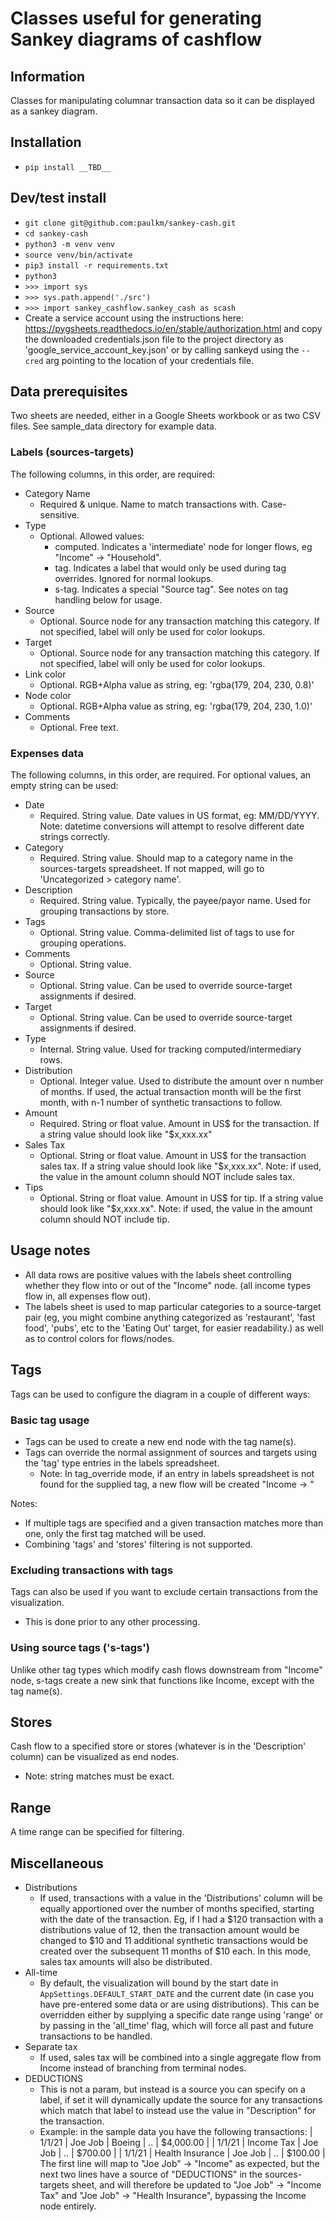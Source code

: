 # Classes useful for generating Sankey diagrams of cashflow

## Information
Classes for manipulating columnar transaction data so it can be displayed as a sankey diagram.

## Installation
- `pip install __TBD__`

## Dev/test install
- `git clone git@github.com:paulkm/sankey-cash.git`
- `cd sankey-cash`
- `python3 -m venv venv`
- `source venv/bin/activate`
- `pip3 install -r requirements.txt`
- `python3`
- `>>> import sys`
- `>>> sys.path.append('./src')`
- `>>> import sankey_cashflow.sankey_cash as scash`
- Create a service account using the instructions here: https://pygsheets.readthedocs.io/en/stable/authorization.html and copy the downloaded credentials.json file to the project directory as 'google_service_account_key.json' or by calling sankeyd using the `--cred` arg pointing to the location of your credentials file.

## Data prerequisites
Two sheets are needed, either in a Google Sheets workbook or as two CSV files. See sample_data directory for example data.

### Labels (sources-targets)
The following columns, in this order, are required:
- Category Name
    - Required & unique. Name to match transactions with. Case-sensitive.
- Type
    - Optional. Allowed values:
        - computed. Indicates a 'intermediate' node for longer flows, eg "Income" -> "Household".
        - tag. Indicates a label that would only be used during tag overrides. Ignored for normal lookups.
        - s-tag. Indicates a special "Source tag". See notes on tag handling below for usage.
- Source
    - Optional. Source node for any transaction matching this category. If not specified, label will only be used for color lookups.
- Target
    - Optional. Source node for any transaction matching this category. If not specified, label will only be used for color lookups.
- Link color
    - Optional. RGB+Alpha value as string, eg: 'rgba(179, 204, 230, 0.8)'
- Node color
    - Optional. RGB+Alpha value as string, eg: 'rgba(179, 204, 230, 1.0)'
- Comments
    - Optional. Free text.

### Expenses data
The following columns, in this order, are required. For optional values, an empty string can be used:
- Date
  - Required. String value. Date values in US format, eg: MM/DD/YYYY. Note: datetime conversions will attempt to resolve different date strings correctly.
- Category
  - Required. String value. Should map to a category name in the sources-targets spreadsheet. If not mapped, will go to 'Uncategorized > category name'.
- Description
  - Required. String value. Typically, the payee/payor name. Used for grouping transactions by store.
- Tags
  - Optional. String value. Comma-delimited list of tags to use for grouping operations.
- Comments
  - Optional. String value.
- Source
  - Optional. String value. Can be used to override source-target assignments if desired.
- Target
  - Optional. String value. Can be used to override source-target assignments if desired.
- Type
  - Internal. String value. Used for tracking computed/intermediary rows.
- Distribution
  - Optional. Integer value. Used to distribute the amount over n number of months. If used, the actual transaction month will be the first month, with n-1 number of synthetic transactions to follow.
- Amount
  - Required. String or float value. Amount in US$ for the transaction. If a string value should look like "$x,xxx.xx"
- Sales Tax
  - Optional. String or float value. Amount in US$ for the transaction sales tax. If a string value should look like "$x,xxx.xx". Note: if used, the value in the amount column should NOT include sales tax.
- Tips
  - Optional. String or float value. Amount in US$ for tip. If a string value should look like "$x,xxx.xx". Note: if used, the value in the amount column should NOT include tip.

## Usage notes
- All data rows are positive values with the labels sheet controlling whether they flow into or out of the "Income" node. (all income types flow in, all expenses flow out).
- The labels sheet is used to map particular categories to a source-target pair (eg, you might combine anything categorized as 'restaurant', 'fast food', 'pubs', etc to the 'Eating Out' target, for easier readability.) as well as to control colors for flows/nodes.

## Tags
Tags can be used to configure the diagram in a couple of different ways:

### Basic tag usage
- Tags can be used to create a new end node with the tag name(s).
- Tags can override the normal assignment of sources and targets using the 'tag' type entries in the labels spreadsheet.
  - Note: In tag_override mode, if an entry in labels spreadsheet is not found for the supplied tag, a new flow will be created "Income -> <tag name>"

Notes:
- If multiple tags are specified and a given transaction matches more than one, only the first tag matched will be used.
- Combining 'tags' and 'stores' filtering is not supported.

### Excluding transactions with tags
Tags can also be used if you want to exclude certain transactions from the visualization.
- This is done prior to any other processing.

### Using source tags ('s-tags')
Unlike other tag types which modify cash flows downstream from "Income" node, s-tags create a new sink that functions like Income, except with the tag name(s).

## Stores
Cash flow to a specified store or stores (whatever is in the 'Description' column) can be visualized as end nodes.
- Note: string matches must be exact.

## Range
A time range can be specified for filtering.

## Miscellaneous
- Distributions
	- If used, transactions with a value in the 'Distributions' column will be equally apportioned over the number of months specified, starting with the date of the transaction. Eg, if I had a $120 transaction with a distributions value of 12, then the transaction amount would be changed to $10 and 11 additional synthetic transactions would be created over the subsequent 11 months of $10 each. In this mode, sales tax amounts will also be distributed.
- All-time
	- By default, the visualization will bound by the start date in `AppSettings.DEFAULT_START_DATE` and the current date (in case you have pre-entered some data or are using distributions). This can be overridden either by supplying a specific date range using 'range' or by passing in the 'all_time' flag, which will force all past and future transactions to be handled.
- Separate tax
	- If used, sales tax will be combined into a single aggregate flow from Income instead of branching from terminal nodes.
- DEDUCTIONS
	- This is not a param, but instead is a source you can specify on a label, if set it will dynamically update the source for any transactions which match that label to instead use the value in "Description" for the transaction.
	- Example: in the sample data you have the following transactions:
		| 1/1/21 | Joe Job | Boeing | .. | $4,000.00 |
		| 1/1/21 | Income Tax | Joe Job | .. | $700.00 |
		| 1/1/21 | Health Insurance | Joe Job | .. | $100.00 |
	  The first line will map to "Joe Job" -> "Income" as expected, but the next two lines have a source of "DEDUCTIONS" in the sources-targets sheet, and will therefore be updated to "Joe Job" -> "Income Tax" and "Joe Job" -> "Health Insurance", bypassing the Income node entirely.


